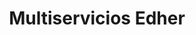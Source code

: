 ---
title: "Multiservicios Edher"
url: /ayacucho/multiservicios-edher/
shop: material de oficina
---